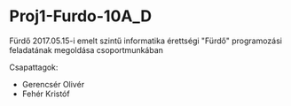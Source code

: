 # Proj1-Furdo-10A_D
Fürdő 2017.05.15-i emelt szintű informatika érettségi "Fürdő" programozási feladatának megoldása csoportmunkában

Csapattagok:
 * Gerencsér Olivér
 * Fehér Kristóf